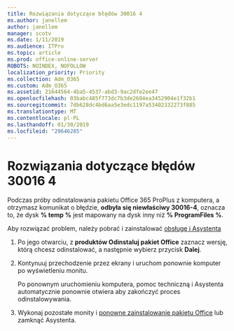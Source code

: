 ```yaml
---
title: Rozwiązania dotyczące błędów 30016 4
ms.author: janellem
author: janellem
manager: scotv
ms.date: 1/11/2019
ms.audience: ITPro
ms.topic: article
ms.prod: office-online-server
ROBOTS: NOINDEX, NOFOLLOW
localization_priority: Priority
ms.collection: Adm_O365
ms.custom: Adm_O365
ms.assetid: 21644564-4ba5-4537-abd3-9ac2dfe2ee47
ms.openlocfilehash: 03babc485f773dc7b3de2684ea3452904e1f32b1
ms.sourcegitcommit: 7db628dc4bd6aa5e3edc1197a53402332273f885
ms.translationtype: MT
ms.contentlocale: pl-PL
ms.lasthandoff: 01/30/2019
ms.locfileid: "29646285"
---
```

# <a name="solutions-for-error-30016-4"></a>Rozwiązania dotyczące błędów 30016 4


Podczas próby odinstalowania pakietu Office 365 ProPlus z komputera, a otrzymasz komunikat o błędzie, **odbyła się niewłaściwy 30016-4**, oznacza to, że dysk **% temp %** jest mapowany na dysk inny niż **% ProgramFiles %**.
  
Aby rozwiązać problem, należy pobrać i zainstalować [obsługę i Asystenta](https://aka.ms/SARA-OfficeUninstall-Alchemy)
  
1. Po jego otwarciu, z **produktów Odinstaluj pakiet Office** zaznacz wersję, którą chcesz odinstalować, a następnie wybierz przycisk **Dalej**. 
    
2. Kontynuuj przechodzenie przez ekrany i uruchom ponownie komputer po wyświetleniu monitu.
    
    Po ponownym uruchomieniu komputera, pomoc techniczną i Asystenta automatycznie ponownie otwiera aby zakończyć proces odinstalowywania.
    
3. Wykonaj pozostałe monity i [ponowne zainstalowanie pakietu Office](https://portal.office.com/OLS/MySoftware.aspx) lub zamknąć Asystenta. 
    


